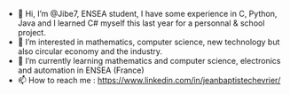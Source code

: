 - 👋 Hi, I’m @Jibe7, ENSEA student, I have some experience in C, Python, Java and I learned C# myself this last year for a personnal & school project.
- 👀 I’m interested in mathematics, computer science, new technology but also circular economy and the industry.
- 🌱 I’m currently learning mathematics and computer science, electronics and automation in ENSEA (France)
- 📫 How to reach me : https://www.linkedin.com/in/jeanbaptistechevrier/
